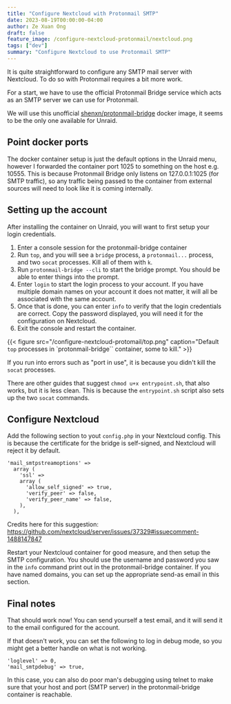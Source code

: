 ```yaml
---
title: "Configure Nextcloud with Protonmail SMTP"
date: 2023-08-19T00:00:00-04:00
author: Ze Xuan Ong
draft: false
feature_image: /configure-nextcloud-protonmail/nextcloud.png
tags: ["dev"]
summary: "Configure Nextcloud to use Protonmail SMTP"
---
```


It is quite straightforward to configure any SMTP mail server with Nextcloud. To do so with Protonmail requires a bit more work.

For a start, we have to use the official Protonmail Bridge service which acts as an SMTP server we can use for Protonmail.

We will use this unofficial [shenxn/protonmail-bridge](https://hub.docker.com/r/shenxn/protonmail-bridge) docker image, it seems to be the only one available for Unraid.

## Point docker ports

The docker container setup is just the default options in the Unraid menu, however I forwarded the container port 1025 to something on the host e.g. 10555. This is because Protonmail Bridge only listens on 127.0.0.1:1025 (for SMTP traffic), so any traffic being passed to the container from external sources will need to look like it is coming internally.

## Setting up the account

After installing the container on Unraid, you will want to first setup your login credentials. 

1. Enter a console session for the protonmail-bridge container
2. Run `top`, and you will see a `bridge` process, a `protonmail...` process, and two `socat` processes. Kill all of them with `k`.
3. Run `protonmail-bridge --cli` to start the bridge prompt. You should be able to enter things into the prompt.
4. Enter `login` to start the login process to your account. If you have multiple domain names on your account it does not matter, it will all be associated with the same account.
5. Once that is done, you can enter `info` to verify that the login credentials are correct. Copy the password displayed, you will need it for the configuration on Nextcloud.
6. Exit the console and restart the container.

{{< figure src="/configure-nextcloud-protomail/top.png" caption="Default `top` processes in `protonmail-bridge`` container, some to kill." >}}

If you run into errors such as "port in use", it is because you didn't kill the `socat` processes.

There are other guides that suggest `chmod u+x entrypoint.sh`, that also works, but it is less clean. This is because the `entrypoint.sh` script also sets up the two `socat` commands.

## Configure Nextcloud

Add the following section to yout `config.php` in your Nextcloud config. This is because the certificate for the bridge is self-signed, and Nextcloud will reject it by default.

```
'mail_smtpstreamoptions' => 
  array (
    'ssl' => 
    array (
      'allow_self_signed' => true,
      'verify_peer' => false,
      'verify_peer_name' => false,
    ),
  ),
```

Credits here for this suggestion: https://github.com/nextcloud/server/issues/37329#issuecomment-1488147847

Restart your Nextcloud container for good measure, and then setup the SMTP configuration. You should use the username and password you saw in the `info` command print out in the protonmail-bridge container. If you have named domains, you can set up the appropriate send-as email in this section.

## Final notes

That should work now! You can send yourself a test email, and it will send it to the email configured for the account.

If that doesn't work, you can set the following to log in debug mode, so you might get a better handle on what is not working.

```
'loglevel' => 0,
'mail_smtpdebug' => true,
```

In this case, you can also do poor man's debugging using telnet to make sure that your host and port (SMTP server) in the protonmail-bridge container is reachable.

